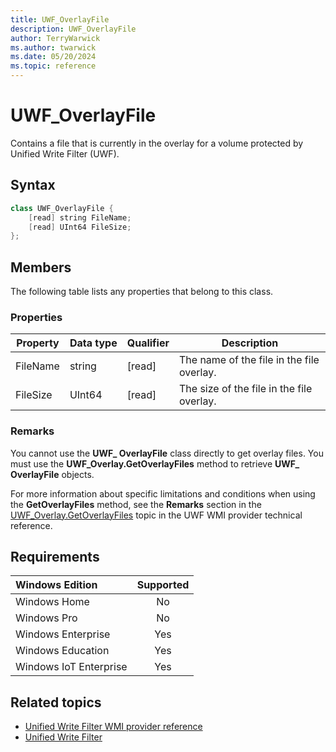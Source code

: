 ```yaml
---
title: UWF_OverlayFile
description: UWF_OverlayFile
author: TerryWarwick
ms.author: twarwick
ms.date: 05/20/2024
ms.topic: reference
---
```


# UWF_OverlayFile

Contains a file that is currently in the overlay for a volume protected by Unified Write Filter (UWF).

## Syntax

```powershell
class UWF_OverlayFile {
    [read] string FileName;
    [read] UInt64 FileSize;
};
```

## Members

The following table lists any properties that belong to this class.

### Properties

| Property | Data&nbsp;type | Qualifier | Description |
|----------|----------------|-----------|-------------|
| FileName | string | [read] | The name of the file in the file overlay. |
| FileSize | UInt64 | [read] | The size of the file in the file overlay. |

### Remarks

You cannot use the **UWF_ OverlayFile** class directly to get overlay files. You must use the **UWF_Overlay.GetOverlayFiles** method to retrieve **UWF_ OverlayFile** objects.

For more information about specific limitations and conditions when using the **GetOverlayFiles** method, see the **Remarks** section in the [UWF_Overlay.GetOverlayFiles](uwf-overlaygetoverlayfiles.md) topic in the UWF WMI provider technical reference.

## Requirements

| Windows Edition        | Supported |
|:-----------------------|:---------:|
| Windows Home           | No        |
| Windows Pro            | No        |
| Windows Enterprise     | Yes       |
| Windows Education      | Yes       |
| Windows IoT Enterprise | Yes       |

## Related topics

- [Unified Write Filter WMI provider reference](uwf-wmi-provider-reference.md)
- [Unified Write Filter](unified-write-filter.md)
